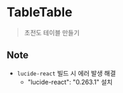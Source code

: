 # TableTable

> 초전도 테이블 만들기

## Note

- `lucide-react` 빌드 시 에러 발생 해결
  - "lucide-react": "0.263.1" 설치
